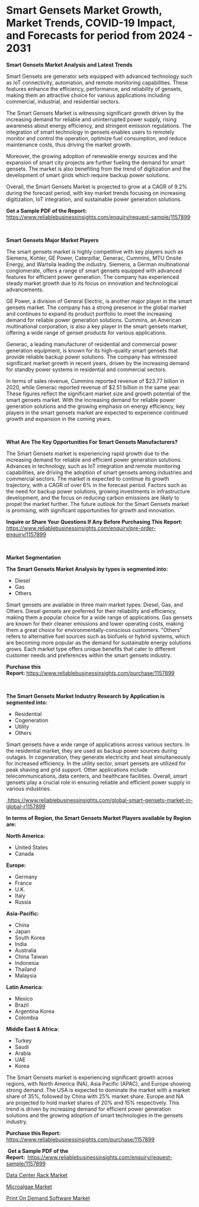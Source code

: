 <p><h1>Smart Gensets Market Growth, Market Trends, COVID-19 Impact, and Forecasts for period from 2024 - 2031</h1></p><p><strong>Smart Gensets Market Analysis and Latest Trends</strong></p>
<p><p>Smart Gensets are generator sets equipped with advanced technology such as IoT connectivity, automation, and remote monitoring capabilities. These features enhance the efficiency, performance, and reliability of gensets, making them an attractive choice for various applications including commercial, industrial, and residential sectors.</p><p>The Smart Gensets Market is witnessing significant growth driven by the increasing demand for reliable and uninterrupted power supply, rising awareness about energy efficiency, and stringent emission regulations. The integration of smart technology in gensets enables users to remotely monitor and control the operation, optimize fuel consumption, and reduce maintenance costs, thus driving the market growth.</p><p>Moreover, the growing adoption of renewable energy sources and the expansion of smart city projects are further fueling the demand for smart gensets. The market is also benefiting from the trend of digitization and the development of smart grids which require backup power solutions.</p><p>Overall, the Smart Gensets Market is projected to grow at a CAGR of 9.2% during the forecast period, with key market trends focusing on increasing digitization, IoT integration, and sustainable power generation solutions.</p></p>
<p><strong>Get a Sample PDF of the Report:&nbsp;</strong> <a href="https://www.reliablebusinessinsights.com/enquiry/request-sample/1157899">https://www.reliablebusinessinsights.com/enquiry/request-sample/1157899</a></p>
<p>&nbsp;</p>
<p><strong>Smart Gensets Major Market Players</strong></p>
<p><p>The smart gensets market is highly competitive with key players such as Siemens, Kohler, GE Power, Caterpillar, Generac, Cummins, MTU Onsite Energy, and Wartsila leading the industry. Siemens, a German multinational conglomerate, offers a range of smart gensets equipped with advanced features for efficient power generation. The company has experienced steady market growth due to its focus on innovation and technological advancements.</p><p>GE Power, a division of General Electric, is another major player in the smart gensets market. The company has a strong presence in the global market and continues to expand its product portfolio to meet the increasing demand for reliable power generation solutions. Cummins, an American multinational corporation, is also a key player in the smart gensets market, offering a wide range of genset products for various applications.</p><p>Generac, a leading manufacturer of residential and commercial power generation equipment, is known for its high-quality smart gensets that provide reliable backup power solutions. The company has witnessed significant market growth in recent years, driven by the increasing demand for standby power systems in residential and commercial sectors.</p><p>In terms of sales revenue, Cummins reported revenue of $23.77 billion in 2020, while Generac reported revenue of $2.51 billion in the same year. These figures reflect the significant market size and growth potential of the smart gensets market. With the increasing demand for reliable power generation solutions and the growing emphasis on energy efficiency, key players in the smart gensets market are expected to experience continued growth and expansion in the coming years.</p></p>
<p>&nbsp;</p>
<p><strong>What Are The Key Opportunities For Smart Gensets Manufacturers?</strong></p>
<p><p>The Smart Gensets market is experiencing rapid growth due to the increasing demand for reliable and efficient power generation solutions. Advances in technology, such as IoT integration and remote monitoring capabilities, are driving the adoption of smart gensets among industries and commercial sectors. The market is expected to continue its growth trajectory, with a CAGR of over 6% in the forecast period. Factors such as the need for backup power solutions, growing investments in infrastructure development, and the focus on reducing carbon emissions are likely to propel the market further. The future outlook for the Smart Gensets market is promising, with significant opportunities for growth and innovation.</p></p>
<p><strong>Inquire or Share Your Questions If Any Before Purchasing This Report:</strong> <a href="https://www.reliablebusinessinsights.com/enquiry/pre-order-enquiry/1157899">https://www.reliablebusinessinsights.com/enquiry/pre-order-enquiry/1157899</a></p>
<p>&nbsp;</p>
<p><strong>Market Segmentation</strong></p>
<p><strong>The Smart Gensets Market Analysis by types is segmented into:</strong></p>
<p><ul><li>Diesel</li><li>Gas</li><li>Others</li></ul></p>
<p><p>Smart gensets are available in three main market types: Diesel, Gas, and Others. Diesel gensets are preferred for their reliability and efficiency, making them a popular choice for a wide range of applications. Gas gensets are known for their cleaner emissions and lower operating costs, making them a great choice for environmentally-conscious customers. "Others" refers to alternative fuel sources such as biofuels or hybrid systems, which are becoming more popular as the demand for sustainable energy solutions grows. Each market type offers unique benefits that cater to different customer needs and preferences within the smart gensets industry.</p></p>
<p><strong>Purchase this Report:&nbsp;</strong><a href="https://www.reliablebusinessinsights.com/purchase/1157899">https://www.reliablebusinessinsights.com/purchase/1157899</a></p>
<p>&nbsp;</p>
<p><strong>The Smart Gensets Market Industry Research by Application is segmented into:</strong></p>
<p><ul><li>Residential</li><li>Cogeneration</li><li>Utility</li><li>Others</li></ul></p>
<p><p>Smart gensets have a wide range of applications across various sectors. In the residential market, they are used as backup power sources during outages. In cogeneration, they generate electricity and heat simultaneously for increased efficiency. In the utility sector, smart gensets are utilized for peak shaving and grid support. Other applications include telecommunications, data centers, and healthcare facilities. Overall, smart gensets play a crucial role in ensuring reliable and efficient power supply in various industries.</p></p>
<p><a href="https://www.reliablebusinessinsights.com/global-smart-gensets-market-in-global-r1157899">&nbsp;https://www.reliablebusinessinsights.com/global-smart-gensets-market-in-global-r1157899</a></p>
<p><strong>In terms of Region, the Smart Gensets Market Players available by Region are:</strong></p>
<p>
    <p> <strong> North America: </strong>
        <ul>
            <li>United States</li>
            <li>Canada</li>
        </ul>
        </p> 
    <p> <strong> Europe: </strong>
        <ul>
            <li>Germany</li>
            <li>France</li>
            <li>U.K.</li>
            <li>Italy</li>
            <li>Russia</li>
        </ul>
        </p> 
    <p> <strong> Asia-Pacific: </strong>
        <ul>
            <li>China</li>
            <li>Japan</li>
            <li>South Korea</li>
            <li>India</li>
            <li>Australia</li>
            <li>China Taiwan</li>
            <li>Indonesia</li>
            <li>Thailand</li>
            <li>Malaysia</li>
        </ul>
        </p> 
    <p> <strong> Latin America: </strong>
        <ul>
            <li>Mexico</li>
            <li>Brazil</li>
            <li>Argentina Korea</li>
            <li>Colombia</li>
        </ul>
        </p> 
    <p> <strong> Middle East & Africa: </strong>
        <ul>
            <li>Turkey</li>
            <li>Saudi</li>
            <li>Arabia</li>
            <li>UAE</li>
            <li>Korea</li>
        </ul>
    </p>
    </p>
<p><p>The Smart Gensets market is experiencing significant growth across regions, with North America (NA), Asia Pacific (APAC), and Europe showing strong demand. The USA is expected to dominate the market with a market share of 35%, followed by China with 25% market share. Europe and NA are projected to hold market shares of 20% and 15% respectively. This trend is driven by increasing demand for efficient power generation solutions and the growing adoption of smart technologies in the gensets industry.</p></p>
<p><strong>Purchase this Report: </strong><a href="https://www.reliablebusinessinsights.com/purchase/1157899">https://www.reliablebusinessinsights.com/purchase/1157899</a></p>
<p>&nbsp;<strong>Get a Sample PDF of the Report:&nbsp;&nbsp;</strong><a href="https://www.reliablebusinessinsights.com/enquiry/request-sample/1157899">https://www.reliablebusinessinsights.com/enquiry/request-sample/1157899</a></p>
<p><strong></strong></p>
<p><p><a href="https://www.linkedin.com/pulse/insights-data-center-rack-market-share-competitive-landscape-gdrrf">Data Center Rack Market</a></p><p><a href="https://www.linkedin.com/pulse/microalgae-market-share-new-trends-analysis-its-type-application-djihf">Microalgae Market</a></p><p><a href="https://www.linkedin.com/pulse/global-print-demand-software-market-focus-application-end-use-p6wzf">Print On Demand Software Market</a></p></p>